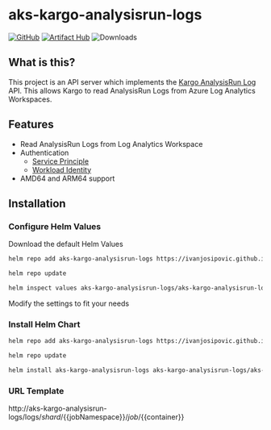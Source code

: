 # aks-kargo-analysisrun-logs

[![GitHub](https://img.shields.io/github/stars/ivanjosipovic/aks-kargo-analysisrun-logs?style=social)](https://github.com/IvanJosipovic/aks-kargo-analysisrun-logs)
[![Artifact Hub](https://img.shields.io/endpoint?url=https://artifacthub.io/badge/repository/aks-kargo-analysisrun-logs)](https://artifacthub.io/packages/helm/aks-kargo-analysisrun-logs/aks-kargo-analysisrun-logs)
![Downloads](https://img.shields.io/badge/dynamic/json?url=https%3A%2F%2Fraw.githubusercontent.com%2Fipitio%2Fbackage%2Frefs%2Fheads%2Findex%2FIvanJosipovic%2Faks-kargo-analysisrun-logs%2Faks-kargo-analysisrun-logs%25252Faks-kargo-analysisrun-logs.json&query=%24.downloads&label=downloads)

## What is this?

This project is an API server which implements the [Kargo AnalysisRun Log](https://docs.kargo.io/operator-guide/advanced-installation/common-configurations/#logs-from-job-metrics) API. This allows Kargo to read AnalysisRun Logs from Azure Log Analytics Workspaces.

## Features
- Read AnalysisRun Logs from Log Analytics Workspace
- Authentication
  - [Service Principle](https://learn.microsoft.com/en-us/azure/azure-monitor/logs/api/register-app-for-token?tabs=portal)
  - [Workload Identity](https://learn.microsoft.com/en-us/azure/aks/workload-identity-overview)
- AMD64 and ARM64 support

## Installation
### Configure Helm Values

Download the default Helm Values

```bash
helm repo add aks-kargo-analysisrun-logs https://ivanjosipovic.github.io/aks-kargo-analysisrun-logs

helm repo update

helm inspect values aks-kargo-analysisrun-logs/aks-kargo-analysisrun-logs --devel > values.yaml
```

Modify the settings to fit your needs

### Install Helm Chart

```bash
helm repo add aks-kargo-analysisrun-logs https://ivanjosipovic.github.io/aks-kargo-analysisrun-logs

helm repo update

helm install aks-kargo-analysisrun-logs aks-kargo-analysisrun-logs/aks-kargo-analysisrun-logs --create-namespace --namespace aks-kargo-analysisrun-logs -f values.yaml
```

### URL Template
http://aks-kargo-analysisrun-logs/logs/${{shard}}/${{jobNamespace}}/${{job}}/${{container}}